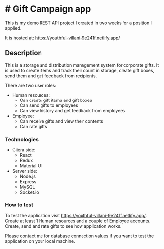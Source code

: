 # # Gift Campaign app

This is my demo REST API project I created in two weeks for a position I applied.

It is hosted at: https://youthful-villani-9e241f.netlify.app/

## Description

This is a storage and distribution management system for corporate gifts. It is used to create items and track their count in storage, create gift
boxes, send them and get feedback from recipients.

There are two user roles:
- Human resources:
  - Can create gift items and gift boxes
  - Can send gifts to employees
  - Can view history and get feedback from employees
- Employee:
  - Can receive gifts and view their contents
  - Can rate gifts

### Technologies

- Client side:
  - React
  - Redux
  - Material UI
- Server side:
  - Node.js
  - Express
  - MySQL
  - Socket.io

### How to test

To test the application visit https://youthful-villani-9e241f.netlify.app/. Create at least 1 Human resources and a couple of Employee accounts. Create, send and rate gifts to see how application works.

Please contact me for database connection values if you want to test the application on your local machine.
